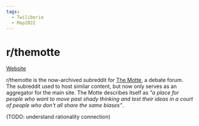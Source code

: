 ```yaml
---
tags:
  - Twiliberia
  - Map2022
---
```

# r/themotte

[Website](https://www.reddit.com/r/TheMotte/)

r/themotte is the now-archived subreddit for [The Motte](https://www.themotte.org/), a debate forum. The subreddit used to host similar content, but now only serves as an aggregator for the main site. The Motte describes itself as _"a place for people who want to move past shady thinking and test their ideas in a court of people who don't all share the same biases"_.

(TODO: understand rationality connection)